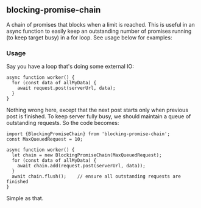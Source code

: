 blocking-promise-chain
--------

A chain of promises that blocks when a limit is reached.  This is useful in an async function to easily keep an 
outstanding number of promises running (to keep target busy) in a for loop.  See usage below for examples:

### Usage

Say you have a loop that's doing some external IO:

    async function worker() {
      for (const data of allMyData) {
        await request.post(serverUrl, data);
      }
    }

Nothing wrong here, except that the next post starts only when previous post is finished.  To keep server fully busy, 
we should maintain a queue of outstanding requests.  So the code becomes:


    import {BlockingPromiseChain} from 'blocking-promise-chain';
    const MaxQueuedRequest = 10;
    
    async function worker() {
      let chain = new BlockingPromiseChain(MaxQueuedRequest);
      for (const data of allMyData) {
        await chain.add(request.post(serverUrl, data));
      }
      await chain.flush();    // ensure all outstanding requests are finished
    }

Simple as that.